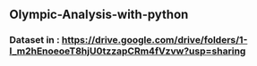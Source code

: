 ## Olympic-Analysis-with-python
### Dataset in : https://drive.google.com/drive/folders/1-I_m2hEnoeoeT8hjU0tzzapCRm4fVzvw?usp=sharing
